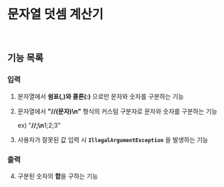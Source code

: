 # 문자열 덧셈 계산기
<br>

## 기능 목록

### 입력

1. 문자열에서 **쉼표(,)와 콜론(:)** 으로만 문자와 숫자를 구분하는 기능
2. 문자열에서 **"//(문자)\n"** 형식의 커스텀 구분자로 문자와 숫자를 구분하는 기능

    ex) "**//;\n**1;2;3"

3. 사용자가 잘못된 값 입력 시 **`IllegalArgumentException`** 을 발생하는 기능

### 출력

4. 구분된 숫자의 **합**을 구하는 기능